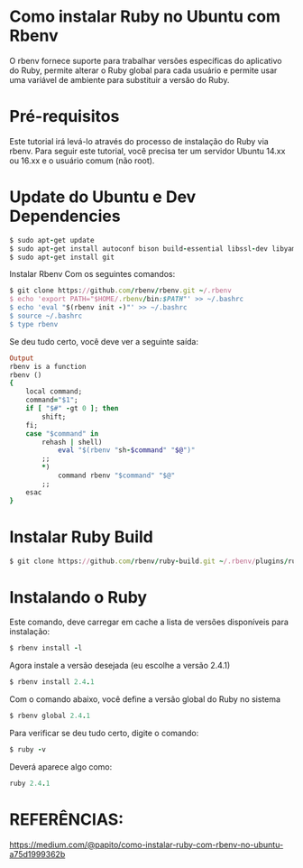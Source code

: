 # Como instalar Ruby no Ubuntu com Rbenv

O rbenv fornece suporte para trabalhar versões específicas do aplicativo do Ruby, permite alterar o Ruby global para cada usuário e permite usar uma variável de ambiente para substituir a versão do Ruby.

# Pré-requisitos
Este tutorial irá levá-lo através do processo de instalação do Ruby via rbenv. Para seguir este tutorial, você precisa ter um servidor Ubuntu 14.xx ou 16.xx e o usuário comum (não root).

# Update do Ubuntu e Dev Dependencies

```ruby
$ sudo apt-get update
$ sudo apt-get install autoconf bison build-essential libssl-dev libyaml-dev libreadline6-dev zlib1g-dev libncurses5-dev libffi-dev libgdbm3 libgdbm-dev
$ sudo apt-get install git
```

Instalar Rbenv
Com os seguintes comandos:

```ruby
$ git clone https://github.com/rbenv/rbenv.git ~/.rbenv
$ echo 'export PATH="$HOME/.rbenv/bin:$PATH"' >> ~/.bashrc
$ echo 'eval "$(rbenv init -)"' >> ~/.bashrc
$ source ~/.bashrc
$ type rbenv
```

Se deu tudo certo, você deve ver a seguinte saída:

```ruby
Output
rbenv is a function
rbenv () 
{ 
    local command;
    command="$1";
    if [ "$#" -gt 0 ]; then
        shift;
    fi;
    case "$command" in 
        rehash | shell)
            eval "$(rbenv "sh-$command" "$@")"
        ;;
        *)
            command rbenv "$command" "$@"
        ;;
    esac
}
```

# Instalar Ruby Build

```ruby
$ git clone https://github.com/rbenv/ruby-build.git ~/.rbenv/plugins/ruby-build
```

# Instalando o Ruby
Este comando, deve carregar em cache a lista de versões disponíveis para instalação:

```ruby
$ rbenv install -l
```

Agora instale a versão desejada (eu escolhe a versão 2.4.1)

```ruby
$ rbenv install 2.4.1
```

Com o comando abaixo, você define a versão global do Ruby no sistema

```ruby
$ rbenv global 2.4.1
```

Para verificar se deu tudo certo, digite o comando:

```ruby
$ ruby -v
```

Deverá aparece algo como:

```ruby
ruby 2.4.1
```

# REFERÊNCIAS:

https://medium.com/@papito/como-instalar-ruby-com-rbenv-no-ubuntu-a75d1999362b

